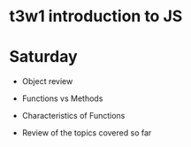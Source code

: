 # t3w1 introduction to JS

# Saturday
- Object review
- Functions vs Methods
- Characteristics of Functions

- Review of the topics covered so far

